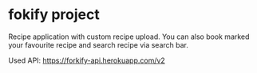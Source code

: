# fokify project

Recipe application with custom recipe upload. You can also book marked your favourite recipe and search recipe via search bar.

Used API: https://forkify-api.herokuapp.com/v2
